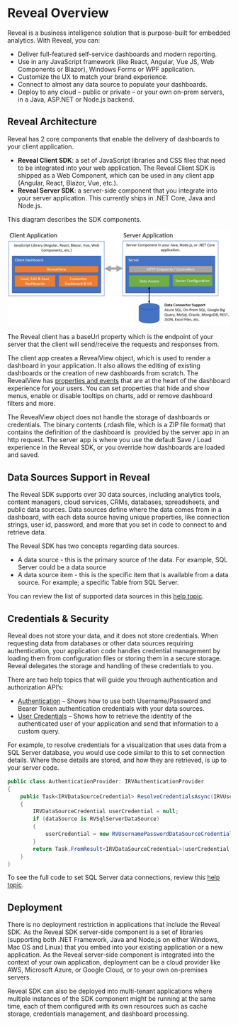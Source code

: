 # Reveal Overview

Reveal is a business intelligence solution that is purpose-built for embedded analytics. With Reveal, you can:

- Deliver full-featured self-service dashboards and modern reporting.
- Use in any JavaScript framework (like React, Angular, Vue JS, Web Components or Blazor), Windows Forms or WPF application.
- Customize the UX to match your brand experience.
- Connect to almost any data source to populate your dashboards.
- Deploy to any cloud – public or private – or your own on-prem servers, in a Java, ASP.NET or Node.js backend.

## Reveal Architecture

Reveal has 2 core components that enable the delivery of dashboards to your client application.

- **Reveal Client SDK**: a set of JavaScript libraries and CSS files that need to be integrated into your web application. The Reveal Client SDK is shipped as a Web Component, which can be used in any client app (Angular, React, Blazor, Vue, etc.).
- **Reveal Server SDK**: a server-side component that you integrate into your server application. This currently ships in .NET Core, Java and Node.js.

This diagram describes the SDK components.  

![reveal-high-level-architecture](images/overview-high-level-architecture.jpg)

The Reveal client has a baseUrl property which is the endpoint of your server that the client will send/receive the requests and responses from.

The client app creates a RevealView object, which is used to render a dashboard in your application. It also allows the editing of existing dashboards or the creation of new dashboards from scratch. The RevealView has [properties and events](https://help.revealbi.io/api/javascript/latest/classes/revealview.html) that are at the heart of the dashboard experience for your users. You can set properties that hide and show menus, enable or disable tooltips on charts, add or remove dashboard filters and more. 

The RevealView object does not handle the storage of dashboards or credentials. The binary contents (.rdash file, which is a ZIP file format) that contains the definition of the dashboard is  provided by the server app in an http request. The server app is where you use the default Save / Load experience in the Reveal SDK, or you override how dashboards are loaded and saved.

## Data Sources Support in Reveal

The Reveal SDK supports over 30 data sources, including analytics tools, content managers, cloud services, CRMs, databases, spreadsheets, and public data sources. Data sources define where the data comes from in a dashboard, with each data source having unique properties, like connection strings, user id, password, and more that you set in code to connect to and retrieve data.

The Reveal SDK has two concepts regarding data sources.

- A data source - this is the primary source of the data. For example, SQL Server could be a data source
- A data source item - this is the specific item that is available from a data source. For example; a specific Table from SQL Server.

You can review the list of supported data sources in this [help topic](https://help.revealbi.io/en/web/datasources.html).


## Credentials & Security

Reveal does not store your data, and it does not store credentials. When requesting data from databases or other data sources requiring authentication, your application code handles credential management by loading them from configuration files or storing them in a secure storage. Reveal delegates the storage and handling of these credentials to you.

There are two help topics that will guide you through authentication and authorization API’s:
-	[Authentication](https://help.revealbi.io/en/web/authentication.html) – Shows how to use both Username/Password and Bearer Token authentication credentials with your data sources.
-	[User Credentials](https://help.revealbi.io/en/web/user-context.html) – Shows how to retrieve the identity of the authenticated user of your application and send that information to a custom query.

For example, to resolve credentials for a visualization that uses data from a SQL Server database, you would use code similar to this to set connection details. Where those details are stored, and how they are retrieved, is up to your server code.

```cs
public class AuthenticationProvider: IRVAuthenticationProvider
{
    public Task<IRVDataSourceCredential> ResolveCredentialsAsync(IRVUserContext userContext, RVDashboardDataSource dataSource)
    {
        IRVDataSourceCredential userCredential = null;
        if (dataSource is RVSqlServerDataSource)
        {
            userCredential = new RVUsernamePasswordDataSourceCredential("sqlserveruser", "password");
        }
        return Task.FromResult<IRVDataSourceCredential>(userCredential);
    }
}
```

To see the full code to set SQL Server data connections, review this [help topic](https://help.revealbi.io/en/web/replacing-data-sources/ms-sql-server.html).

## Deployment

There is no deployment restriction in applications that include the Reveal SDK. As the Reveal SDK server-side component is a set of libraries (supporting both .NET Framework, Java and Node.js on either Windows, Mac OS and Linux) that you embed into your existing application or a new application. As the Reveal server-side component is integrated into the context of your own application, deployment can be a cloud provider like AWS, Microsoft Azure, or Google Cloud, or to your own on-premises servers.

Reveal SDK can also be deployed into multi-tenant applications where multiple instances of the SDK component might be running at the same time, each of them configured with its own resources such as cache storage, credentials management, and dashboard processing.
